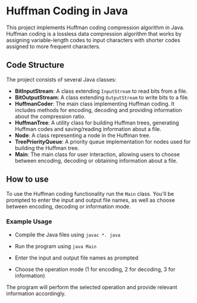 # Huffman Coding in Java

This project implements Huffman coding compression algorithm in Java.
Huffman coding is a lossless data compression algorithm that works by assigning variable-length codes to input characters
with shorter codes assigned to more frequent characters.

## Code Structure

The project consists of several Java classes:

- **BitInputStream**: A class extending `InputStream` to read bits from a file.
- **BitOutputStream**: A class extending `OutputStream` to write bits to a file.
- **HuffmanCoder**: The main class implementing Huffman coding. It includes methods for encoding, decoding and providing
information about the compression ratio.
- **HuffmanTree**: A utility class for building Huffman trees, generating Huffman codes and saving/reading information
about a file.
- **Node**: A class representing a node in the Huffman tree.
- **TreePriorityQueue**: A priority queue implementation for nodes used for building the Huffman tree.
- **Main**: The main class for user interaction, allowing users to choose between encoding, decoding or obtaining information
about a file.

## How to use

To use the Huffman coding functionality run the `Main` class. You'll be prompted to enter the input and output file names,
as well as choose between encoding, decoding or information mode.

### Example Usage

- Compile the Java files using ```javac *. java```

- Run the program using ```java Main```

- Enter the input and output file names as prompted

- Choose the operation mode (1 for encoding, 2 for decoding, 3 for information)

The program will perform the selected operation and provide relevant information accordingly.